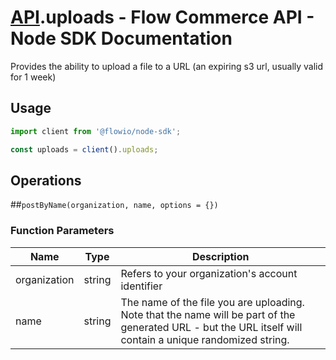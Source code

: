 # [API](README.md).uploads - Flow Commerce API - Node SDK Documentation

Provides the ability to upload a file to a URL (an expiring s3 url, usually valid for 1 week)

## Usage

```JavaScript
import client from '@flowio/node-sdk';

const uploads = client().uploads;
```

## Operations

##`postByName(organization, name, options = {})`

### Function Parameters

| Name  | Type | Description |
| ---- | ---- | ---- |
| organization | string | Refers to your organization&#x27;s account identifier |
| name | string | The name of the file you are uploading. Note that the name will be part of the generated URL - but the URL itself will contain a unique randomized string. |


